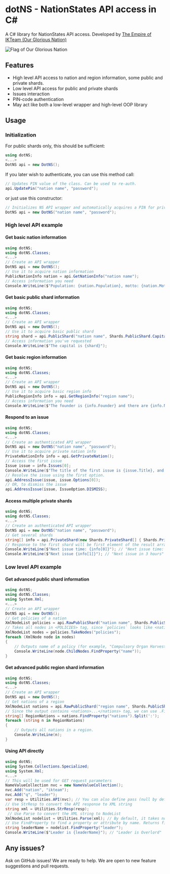 # dotNS - NationStates API access in C#
A C# library for NationStates API access. Developed by [The Empire of IKTeam (Our Glorious Nation)](https://www.nationstates.net/nation=ikteam) 

![Flag of Our Glorious Nation](https://img.nk.ax/sYDVqGRcFCK.png)

## Features
* High level API access to nation and region information, some public and private shards.
* Low level API access for public and private shards
* Issues interaction
* PIN-code authentication
* May act like both a low-level wrapper and high-level OOP library

## Usage
### Initialization
For public shards only, this should be sufficient:
```cs
using dotNS;
<...>
DotNS api = new DotNS();
```
If you later wish to authenticate, you can use this method call:
```cs
// Updates PIN value of the class. Can be used to re-auth.
api.UpdatePin("nation name", "password");
```
or just use this constructor:
```cs
// Initializes NS API wrapper and automatically acquires a PIN for private API
DotNS api = new DotNS("nation name", "password");
```
### High level API example
#### Get basic nation information
```cs
using dotNS;
using dotNS.Classes;
<...>
// Create an API wrapper
DotNS api = new DotNS();
// Use it to acquire nation information
PublicNationInfo nation = api.GetNationInfo("nation name");
// Access information you need
Console.WriteLine($"Population: {nation.Population}, motto: {nation.Motto}");
```
#### Get basic public shard information
```cs
using dotNS;
using dotNS.Classes;
<...>
// Create an API wrapper
DotNS api = new DotNS();
// Use it to acquire basic public shard
string shard = api.PublicShard("nation name", Shards.PublicShard.Capital);
// Access information you've requested
Console.WriteLine($"The capital is {shard}");
```
#### Get basic region information
```cs
using dotNS;
using dotNS.Classes;
<...>
// Create an API wrapper
DotNS api = new DotNS();
// Use it to acquire basic region info
PublicRegionInfo info = api.GetRegionInfo("region name");
// Access information you need
Console.WriteLine($"The founder is {info.Founder} and there are {info.NumNations} in this region.");
```
#### Respond to an issue
```cs
using dotNS;
using dotNS.Classes;
<...>
// Create an authenticated API wrapper
DotNS api = new DotNS("nation name", "password");
// Use it to acquire private nation info
PrivateNationInfo info = api.GetPrivateNation();
// Access the first issue
Issue issue = info.Issues[0];
Console.WriteLine($"The title of the first issue is {issue.Title}, and there are {issue.Options.Length} options.");
// Resolve the issue using the first option.
api.AddressIssue(issue, issue.Options[0]);
// OR, to dismiss the issue
api.AddressIssue(issue, IssueOption.DISMISS);
```
#### Access multiple private shards
```cs
using dotNS;
using dotNS.Classes;
<...>
// Create an authenticated API wrapper
DotNS api = new DotNS("nation name", "password");
// Get several shards
string[] info = api.PrivateShard(new Shards.PrivateShard[] { Shards.PrivateShard.NextIssueTime, Shards.PrivateShard.NextIssue });
// Response to the first shard will be first element of the result array
Console.WriteLine($"Next issue time: {info[0]}"); // "Next issue time: 123456789"
Console.WriteLine($"Next issue {info[1]}"); // "Next issue in 3 hours"
```
### Low level API example
#### Get advanced public shard information
```cs
using dotNS;
using dotNS.Classes;
using System.Xml;
<...>
// Create an API wrapper
DotNS api = new DotNS();
// Get policies of a nation
XmlNodeList policies = api.RawPublicShard("nation name", Shards.PublicShard.Policies);
// Takes all nodes in <POLICIES> tag, since `policies` looks like <nation><policies>...</policies></nation>
XmlNodeList nodes = policies.TakeNodes("policies");
foreach (XmlNode node in nodes)
{
    // Outputs name of a policy (for example, "Compulsory Organ Harvesting")
    Console.WriteLine(node.ChildNodes.FindProperty("name"));
}
```
#### Get advanced public region shard information
```cs
using dotNS;
using dotNS.Classes;
<...>
// Create an API wrapper
DotNS api = new DotNS();
// Get nations of a region
XmlNodeList nations = api.RawPublicShard("region name", Shards.PublicShard.Nations, RequestType.Region);
// Since the output contains <nations>...</nations> tag, we can use .FindProperty to access its contents
string[] RegionNations = nations.FindProperty("nations").Split(':');
foreach (string n in RegionNations)
{
    // Outputs all nations in a region.
    Console.WriteLine(n);
}
```
#### Using API directly
```cs
using dotNS;
using System.Collections.Specialized;
using System.Xml;
<...>
// This will be used for GET request parameters
NameValueCollection nvc = new NameValueCollection();
nvc.Add("nation", "ikteam");
nvc.Add("q", "leader");
var resp = Utilities.API(nvc); // You can also define pass (null by default) and pin (null by default) like Utilities.API(nvc, pass, PIN);
// Use StrResp to convert the API response to XML string
string xml = Utilities.StrResp(resp);
 // Use Parse to convert the XML string to NodeList
XmlNodeList nodelist = Utilities.Parse(xml); // By default, it takes nodes by path `/NATION/*`. Use second argument to define the path, like Utilities.Parse(xml, "*");
// Use FindProperty to find a property or attribute by name. Returns first occurance.
string leaderName = nodelist.FindProperty("leader");
Console.WriteLine($"Leader is {leaderName}"); // "Leader is Overlord"
```

## Any issues?

Ask on GitHub issues! We are ready to help. We are open to new feature suggestions and pull requests.